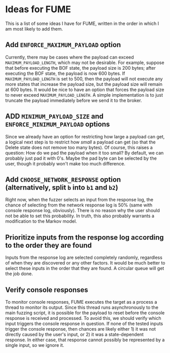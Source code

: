 # Ideas for FUME

This is a list of some ideas I have for FUME, written in the order in which I am most likely to add them.

## Add `ENFORCE_MAXIMUM_PAYLOAD` option

Currently, there may be cases where the payload can exceed `MAXIMUM_PAYLOAD_LENGTH`, which may not be desirable. For example, suppose that before executing the BOF state, the payload size is 200 bytes; after executing the BOF state, the payload is now 600 bytes. If `MAXIMUM_PAYLOAD_LENGTH` is set to 500, then the payload will not execute any more states that increase the payload size, but the payload size will remain at 600 bytes. It would be nice to have an option that forces the payload size to never exceed `MAXIMUM_PAYLOAD_LENGTH`. A simple implementation is to just truncate the payload immediately before we send it to the broker.

## ADD `MINIMUM_PAYLOAD_SIZE` and `ENFORCE_MINIMUM_PAYLOAD` options

Since we already have an option for restricting how large a payload can get, a logical next step is to restrict how _small_ a payload can get (so that the Delete state does not remove too many bytes). Of course, this raises a question: How do we pad the payload when it too small? By default, we can probably just pad it with 0's. Maybe the pad byte can be selected by the user, though it probably won't make too much difference.

## Add `CHOOSE_NETWORK_RESPONSE` option (alternatively, split `b` into `b1` and `b2`)

Right now, when the fuzzer selects an input from the response log, the chance of selecting from the network response log is 50% (same with console response log, obviously). There is no reason why the user should not be able to set this probability. In truth, this also probably warrants a modification to the Markov model.

## Prioritize inputs from the response log according to the order they are found

Inputs from the response log are selected completely randomly, regardless of when they are discovered or any other factors. It would be much better to select these inputs in the order that they are found. A circular queue will get the job done.

## Verify console responses

To monitor console responses, FUME executes the target as a process a thread to monitor its output. Since this thread runs asynchronously to the main fuzzing script, it is possible for the payload to reset before the console response is received and processed. To avoid this, we should verify which input triggers the console response in question. If none of the tested inputs trigger the console response, then chances are likely either 1) it was not directly caused by the user's input, or 2) it was a state-dependent response. In either case, that response cannot possibly be represented by a single input, so we ignore it.
